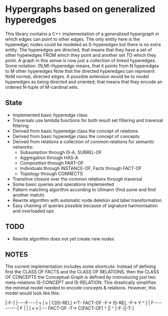 # Hypergraphs based on generalized hyperedges

This library contains a C++ implementation of a generalized hypergraph in which edges can point to other edges.
The only entity here is the hyperedge; nodes could be modeled as 0-hyperedges but there is no extra entity.
The hyperedges are directed, that means that they have a set of other hyperedges FROM which they point and another set TO which they point.
A graph in this sense is now just a collection of linked hyperedges.
Some notation: (N,M)-Hyperedge means, that it points from N hyperedges to M other hyperedges
Note that the directed hyperedges can represent NxM normal, directed edges.
A possible extension would be to model hyperedges as being directed and oriented;
that means that they encode an ordered N-tuple of M-cardinal sets.

## State

* Implemented basic hyperedge class
* Traversals use lambda functions for both result set filtering and traversal filtering
* Derived from basic hyperedge class the concept of relations
* Derived from basic hyperedge class the concept of concepts
* Derived from relations a collection of common relations for semantic networks:
    - Subsumption through IS-A, SUBREL-OF
    - Aggregation through HAS-A
    - Composition through PART-OF
    - Individuals through INSTANCE-OF, Facts through FACT-OF
    - Topology through CONNECTS
* Transitive closure over the common relations through traversal
* Some basic queries and operations implemented
* Pattern matching algorithm according to Ullmann (find some and find another match)
* Rewrite algorithm with automatic node deletion and label transformation
* Easy chaining of queries possible because of signature harmonisation and overloaded ops

## TODO

* Rewrite algorithm does not yet create new nodes

## NOTES

The current implementation includes some shortcuts:
Instead of defining first the CLASS OF FACTS and the CLASS OF RELATIONS,
then the CLASS OF CONCEPTS the Conceptual Graph is defined by instroducing just two meta-relations IS-CONCEPT and IS-RELATION.
This drastically simplifies the minimal model needed to encode concepts & relations.
However, this model would look like this:

|-F-|               |----F----|
v   |               v         |
C[IS-REL] <-T- FACT-OF -F-> IS-REL -F-> Y
                    ^         |
                    |         F----------|
                    F         |          |
                    |         v          v
                    |--- FACT-OF -T-> C[FACT-OF]
                                      ^   ||   ^
                                      |-F-||-T-|
